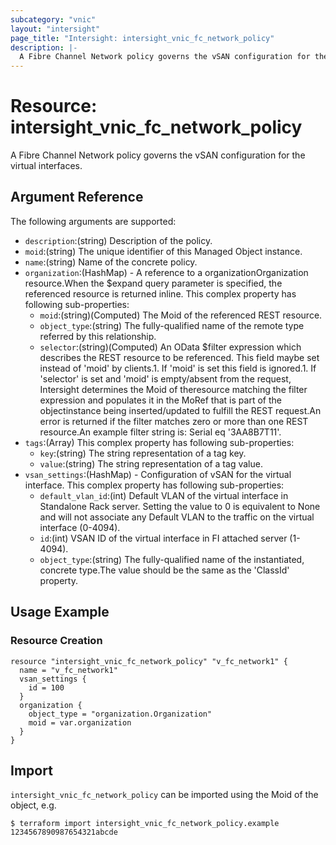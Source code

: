 ```yaml
---
subcategory: "vnic"
layout: "intersight"
page_title: "Intersight: intersight_vnic_fc_network_policy"
description: |-
  A Fibre Channel Network policy governs the vSAN configuration for the virtual interfaces.
---
```


# Resource: intersight_vnic_fc_network_policy
A Fibre Channel Network policy governs the vSAN configuration for the virtual interfaces.
## Argument Reference
The following arguments are supported:
* `description`:(string) Description of the policy. 
* `moid`:(string) The unique identifier of this Managed Object instance. 
* `name`:(string) Name of the concrete policy. 
* `organization`:(HashMap) - A reference to a organizationOrganization resource.When the $expand query parameter is specified, the referenced resource is returned inline. 
This complex property has following sub-properties:
  + `moid`:(string)(Computed) The Moid of the referenced REST resource. 
  + `object_type`:(string) The fully-qualified name of the remote type referred by this relationship. 
  + `selector`:(string)(Computed) An OData $filter expression which describes the REST resource to be referenced. This field maybe set instead of 'moid' by clients.1. If 'moid' is set this field is ignored.1. If 'selector' is set and 'moid' is empty/absent from the request, Intersight determines the Moid of theresource matching the filter expression and populates it in the MoRef that is part of the objectinstance being inserted/updated to fulfill the REST request.An error is returned if the filter matches zero or more than one REST resource.An example filter string is: Serial eq '3AA8B7T11'. 
* `tags`:(Array)
This complex property has following sub-properties:
  + `key`:(string) The string representation of a tag key. 
  + `value`:(string) The string representation of a tag value. 
* `vsan_settings`:(HashMap) - Configuration of vSAN for the virtual interface. 
This complex property has following sub-properties:
  + `default_vlan_id`:(int) Default VLAN of the virtual interface in Standalone Rack server. Setting the value to 0 is equivalent to None and will not associate any Default VLAN to the traffic on the virtual interface (0-4094). 
  + `id`:(int) VSAN ID of the virtual interface in FI attached server (1-4094). 
  + `object_type`:(string) The fully-qualified name of the instantiated, concrete type.The value should be the same as the 'ClassId' property. 

## Usage Example
### Resource Creation

```hcl
resource "intersight_vnic_fc_network_policy" "v_fc_network1" {
  name = "v_fc_network1"
  vsan_settings {
    id = 100
  }
  organization {
    object_type = "organization.Organization"
    moid = var.organization
  }
}
```

## Import
`intersight_vnic_fc_network_policy` can be imported using the Moid of the object, e.g.
```
$ terraform import intersight_vnic_fc_network_policy.example 1234567890987654321abcde
``` 